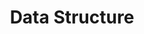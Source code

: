 ---
layout: tag-blog
title: Data Structure
slug: datastructure
category: ps
menu: false
order: 1
---